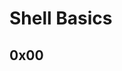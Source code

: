 # Shell Basics
[]() 0x00 [](https://github.com/TheeKingZa/alx-system_engineering-devops/tress/master/0x01-shell_permissions/README.md)
---

